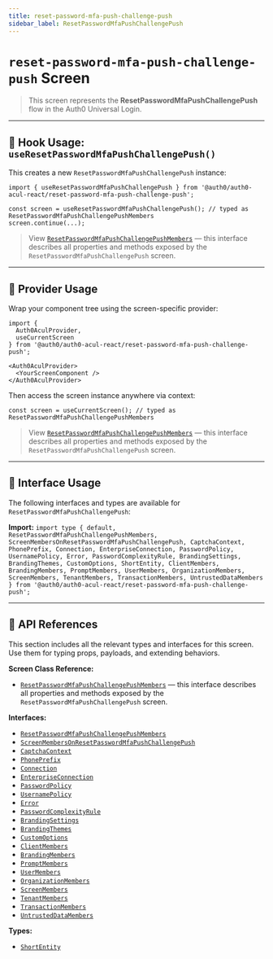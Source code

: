 ```yaml
---
title: reset-password-mfa-push-challenge-push
sidebar_label: ResetPasswordMfaPushChallengePush
---
```


# `reset-password-mfa-push-challenge-push` Screen

> This screen represents the **ResetPasswordMfaPushChallengePush** flow in the Auth0 Universal Login.

---

## 🔹 Hook Usage: `useResetPasswordMfaPushChallengePush()`

This creates a new `ResetPasswordMfaPushChallengePush` instance:

```tsx
import { useResetPasswordMfaPushChallengePush } from '@auth0/auth0-acul-react/reset-password-mfa-push-challenge-push';

const screen = useResetPasswordMfaPushChallengePush(); // typed as ResetPasswordMfaPushChallengePushMembers
screen.continue(...);
```

> View [`ResetPasswordMfaPushChallengePushMembers`](https://auth0.github.io/universal-login/interfaces/Classes.ResetPasswordMfaPushChallengePushMembers.html) — this interface describes all properties and methods exposed by the `ResetPasswordMfaPushChallengePush` screen.

---

## 🔹 Provider Usage

Wrap your component tree using the screen-specific provider:

```tsx
import {
  Auth0AculProvider,
  useCurrentScreen
} from '@auth0/auth0-acul-react/reset-password-mfa-push-challenge-push';

<Auth0AculProvider>
  <YourScreenComponent />
</Auth0AculProvider>
```

Then access the screen instance anywhere via context:

```tsx
const screen = useCurrentScreen(); // typed as ResetPasswordMfaPushChallengePushMembers
```

> View [`ResetPasswordMfaPushChallengePushMembers`](https://auth0.github.io/universal-login/interfaces/Classes.ResetPasswordMfaPushChallengePushMembers.html) — this interface describes all properties and methods exposed by the `ResetPasswordMfaPushChallengePush` screen.

---

## 🔹 Interface Usage

The following interfaces and types are available for `ResetPasswordMfaPushChallengePush`:

**Import:**
`import type { default, ResetPasswordMfaPushChallengePushMembers, ScreenMembersOnResetPasswordMfaPushChallengePush, CaptchaContext, PhonePrefix, Connection, EnterpriseConnection, PasswordPolicy, UsernamePolicy, Error, PasswordComplexityRule, BrandingSettings, BrandingThemes, CustomOptions, ShortEntity, ClientMembers, BrandingMembers, PromptMembers, UserMembers, OrganizationMembers, ScreenMembers, TenantMembers, TransactionMembers, UntrustedDataMembers } from '@auth0/auth0-acul-react/reset-password-mfa-push-challenge-push';`

---

## 🔸 API References

This section includes all the relevant types and interfaces for this screen. Use them for typing props, payloads, and extending behaviors.

**Screen Class Reference:**  
- [`ResetPasswordMfaPushChallengePushMembers`](https://auth0.github.io/universal-login/interfaces/Classes.ResetPasswordMfaPushChallengePushMembers.html) — this interface describes all properties and methods exposed by the `ResetPasswordMfaPushChallengePush` screen.

**Interfaces:**
- [`ResetPasswordMfaPushChallengePushMembers`](https://auth0.github.io/universal-login/interfaces/Classes.ResetPasswordMfaPushChallengePushMembers.html)
- [`ScreenMembersOnResetPasswordMfaPushChallengePush`](https://auth0.github.io/universal-login/interfaces/Classes.ScreenMembersOnResetPasswordMfaPushChallengePush.html)
- [`CaptchaContext`](https://auth0.github.io/universal-login/interfaces/Classes.CaptchaContext.html)
- [`PhonePrefix`](https://auth0.github.io/universal-login/interfaces/Classes.PhonePrefix.html)
- [`Connection`](https://auth0.github.io/universal-login/interfaces/Classes.Connection.html)
- [`EnterpriseConnection`](https://auth0.github.io/universal-login/interfaces/Classes.EnterpriseConnection.html)
- [`PasswordPolicy`](https://auth0.github.io/universal-login/interfaces/Classes.PasswordPolicy.html)
- [`UsernamePolicy`](https://auth0.github.io/universal-login/interfaces/Classes.UsernamePolicy.html)
- [`Error`](https://auth0.github.io/universal-login/interfaces/Classes.Error.html)
- [`PasswordComplexityRule`](https://auth0.github.io/universal-login/interfaces/Classes.PasswordComplexityRule.html)
- [`BrandingSettings`](https://auth0.github.io/universal-login/interfaces/Classes.BrandingSettings.html)
- [`BrandingThemes`](https://auth0.github.io/universal-login/interfaces/Classes.BrandingThemes.html)
- [`CustomOptions`](https://auth0.github.io/universal-login/interfaces/Classes.CustomOptions.html)
- [`ClientMembers`](https://auth0.github.io/universal-login/interfaces/Classes.ClientMembers.html)
- [`BrandingMembers`](https://auth0.github.io/universal-login/interfaces/Classes.BrandingMembers.html)
- [`PromptMembers`](https://auth0.github.io/universal-login/interfaces/Classes.PromptMembers.html)
- [`UserMembers`](https://auth0.github.io/universal-login/interfaces/Classes.UserMembers.html)
- [`OrganizationMembers`](https://auth0.github.io/universal-login/interfaces/Classes.OrganizationMembers.html)
- [`ScreenMembers`](https://auth0.github.io/universal-login/interfaces/Classes.ScreenMembers.html)
- [`TenantMembers`](https://auth0.github.io/universal-login/interfaces/Classes.TenantMembers.html)
- [`TransactionMembers`](https://auth0.github.io/universal-login/interfaces/Classes.TransactionMembers.html)
- [`UntrustedDataMembers`](https://auth0.github.io/universal-login/interfaces/Classes.UntrustedDataMembers.html)


**Types:**
- [`ShortEntity`](https://auth0.github.io/universal-login/types/Classes.ShortEntity.html)
